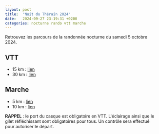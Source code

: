 ```yaml
---
layout: post
title:  "Nuit du Thérain 2024"
date:   2024-09-27 23:19:31 +0200
categories: nocturne rando vtt marche
---
```

Retrouvez les parcours de la randonnée nocturne du samedi 5 octobre 2024.

## VTT

- 15 km : [lien](https://drive.google.com/uc?export=download&id=1qxHj3ehgHD0Tgb_OjWUvJwix2o0Ck2C3)
- 30 km : [lien](https://drive.google.com/uc?export=download&id=1xF0D7lzCIvMRUjXbPsv4jg63FM--XJYZ)

## Marche

- 5 km : [lien](https://drive.google.com/uc?export=download&id=1Xkbov9HXSpRQobSGuKcOO4kgPy_27gh3)
- 10 km : [lien](https://drive.google.com/uc?export=download&id=1mi0xICxURa3-_ab3HzfVe1VVFbjsVUwd)

**RAPPEL** : le port du casque est obligatoire en VTT. L'éclairage ainsi que le gilet réfléchissant sont obligatoires pour tous. Un contrôle sera effectué pour autoriser le départ.
